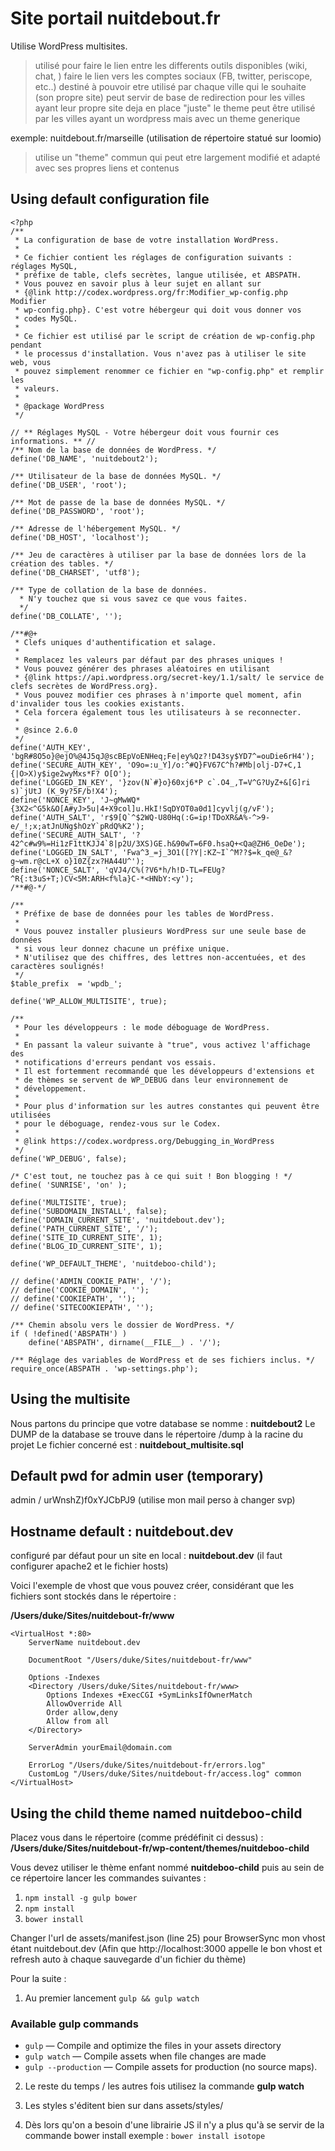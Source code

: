 # Site portail nuitdebout.fr 

Utilise WordPress multisites.

> utilisé pour faire le lien entre les differents outils disponibles (wiki, chat, )
> faire le lien vers les comptes sociaux (FB, twitter, periscope, etc..)
> destiné à pouvoir etre utilisé par chaque ville qui le souhaite (son propre site)
> peut servir de base de redirection pour les villes ayant leur propre site deja en place
> "juste" le theme peut être utilisé par les villes ayant un wordpress mais avec un theme generique 

exemple: nuitdebout.fr/marseille (utilisation de répertoire statué sur loomio)

> utilise un "theme" commun qui peut etre largement modifié et adapté avec ses propres liens et contenus

## Using default configuration file

```
<?php
/**
 * La configuration de base de votre installation WordPress.
 *
 * Ce fichier contient les réglages de configuration suivants : réglages MySQL,
 * préfixe de table, clefs secrètes, langue utilisée, et ABSPATH.
 * Vous pouvez en savoir plus à leur sujet en allant sur
 * {@link http://codex.wordpress.org/fr:Modifier_wp-config.php Modifier
 * wp-config.php}. C'est votre hébergeur qui doit vous donner vos
 * codes MySQL.
 *
 * Ce fichier est utilisé par le script de création de wp-config.php pendant
 * le processus d'installation. Vous n'avez pas à utiliser le site web, vous
 * pouvez simplement renommer ce fichier en "wp-config.php" et remplir les
 * valeurs.
 *
 * @package WordPress
 */

// ** Réglages MySQL - Votre hébergeur doit vous fournir ces informations. ** //
/** Nom de la base de données de WordPress. */
define('DB_NAME', 'nuitdebout2');

/** Utilisateur de la base de données MySQL. */
define('DB_USER', 'root');

/** Mot de passe de la base de données MySQL. */
define('DB_PASSWORD', 'root');

/** Adresse de l'hébergement MySQL. */
define('DB_HOST', 'localhost');

/** Jeu de caractères à utiliser par la base de données lors de la création des tables. */
define('DB_CHARSET', 'utf8');

/** Type de collation de la base de données.
  * N'y touchez que si vous savez ce que vous faites.
  */
define('DB_COLLATE', '');

/**#@+
 * Clefs uniques d'authentification et salage.
 *
 * Remplacez les valeurs par défaut par des phrases uniques !
 * Vous pouvez générer des phrases aléatoires en utilisant
 * {@link https://api.wordpress.org/secret-key/1.1/salt/ le service de clefs secrètes de WordPress.org}.
 * Vous pouvez modifier ces phrases à n'importe quel moment, afin d'invalider tous les cookies existants.
 * Cela forcera également tous les utilisateurs à se reconnecter.
 *
 * @since 2.6.0
 */
define('AUTH_KEY', 'bgR#8O5o}@ejO%@4J5qJ@scBEpVoENHeq;Fe|ey%Qz?!D43sy$YD7^=ouDie6rH4');
define('SECURE_AUTH_KEY', 'O9o=:u_Y]/o:^#Q}FV67C^h?#Mb|olj-D7+C,1 {|O>X)y$ige2wyMxs*F? O[O');
define('LOGGED_IN_KEY', '}zov(N`#}o}60xj6*P c`.O4_,T=V^G?UyZ+&[G]ri s)`jUtJ (K_9y?5F/b!X4');
define('NONCE_KEY', 'J~gMwWQ*{3X2<^G5k&O[A#yJ>5u|4+X9col]u.HkI!SqDYOT0a0d1]cyvlj(g/vF');
define('AUTH_SALT', 'r$9[Q`^$2WQ-U80Hq(:G=ip!TDoXR&A%-^>9-e/_!;x;atJnUNg$hOzY`pRdQ%K2');
define('SECURE_AUTH_SALT', '?42^c#w9%=Hi1zF1ttKJJ4`8|p2U/3XS)GE.h&90wT=6F0.hsaQ+<Qa@ZH6_OeDe');
define('LOGGED_IN_SALT', 'Fwa^3_=j_3O1([?Y|:KZ~I`^M??$=k_qe@_&?g~wm.r@cL+X o}10Z{zx?HA44U^');
define('NONCE_SALT', 'qVJ4/C%(?V6*h/h!D-TL=FEUg?^R{:t3uS+T;)CV<5M:ARH<f%la}C-*<HNbY:<y');
/**#@-*/

/**
 * Préfixe de base de données pour les tables de WordPress.
 *
 * Vous pouvez installer plusieurs WordPress sur une seule base de données
 * si vous leur donnez chacune un préfixe unique.
 * N'utilisez que des chiffres, des lettres non-accentuées, et des caractères soulignés!
 */
$table_prefix  = 'wpdb_';

define('WP_ALLOW_MULTISITE', true);

/**
 * Pour les développeurs : le mode déboguage de WordPress.
 *
 * En passant la valeur suivante à "true", vous activez l'affichage des
 * notifications d'erreurs pendant vos essais.
 * Il est fortemment recommandé que les développeurs d'extensions et
 * de thèmes se servent de WP_DEBUG dans leur environnement de
 * développement.
 *
 * Pour plus d'information sur les autres constantes qui peuvent être utilisées
 * pour le déboguage, rendez-vous sur le Codex.
 * 
 * @link https://codex.wordpress.org/Debugging_in_WordPress 
 */
define('WP_DEBUG', false);

/* C'est tout, ne touchez pas à ce qui suit ! Bon blogging ! */
define( 'SUNRISE', 'on' );

define('MULTISITE', true);
define('SUBDOMAIN_INSTALL', false);
define('DOMAIN_CURRENT_SITE', 'nuitdebout.dev');
define('PATH_CURRENT_SITE', '/');
define('SITE_ID_CURRENT_SITE', 1);
define('BLOG_ID_CURRENT_SITE', 1);

define('WP_DEFAULT_THEME', 'nuitdeboo-child');

// define('ADMIN_COOKIE_PATH', '/');
// define('COOKIE_DOMAIN', '');
// define('COOKIEPATH', '');
// define('SITECOOKIEPATH', '');

/** Chemin absolu vers le dossier de WordPress. */
if ( !defined('ABSPATH') )
    define('ABSPATH', dirname(__FILE__) . '/');

/** Réglage des variables de WordPress et de ses fichiers inclus. */
require_once(ABSPATH . 'wp-settings.php');
```


## Using the multisite

Nous partons du principe que votre database se nomme : **nuitdebout2**
Le DUMP de la database se trouve dans le répertoire /dump à la racine du projet
Le fichier concerné est : **nuitdebout_multisite.sql**


## Default pwd for admin user (temporary)

admin / urWnshZ)f0xYJCbPJ9 (utilise mon mail perso à changer svp)


## Hostname default : nuitdebout.dev

configuré par défaut pour un site en local : **nuitdebout.dev**
(il faut configurer apache2 et le fichier hosts)

Voici l'exemple de vhost que vous pouvez créer, considérant que les fichiers sont stockés dans le répertoire : 

**/Users/duke/Sites/nuitdebout-fr/www**

```
<VirtualHost *:80>
    ServerName nuitdebout.dev

    DocumentRoot "/Users/duke/Sites/nuitdebout-fr/www"

    Options -Indexes
    <Directory /Users/duke/Sites/nuitdebout-fr/www>
        Options Indexes +ExecCGI +SymLinksIfOwnerMatch
        AllowOverride All
        Order allow,deny
        Allow from all
    </Directory>
    
    ServerAdmin yourEmail@domain.com

    ErrorLog "/Users/duke/Sites/nuitdebout-fr/errors.log"
    CustomLog "/Users/duke/Sites/nuitdebout-fr/access.log" common
</VirtualHost>
```

## Using the child theme named nuitdeboo-child

Placez vous dans le répertoire (comme prédéfinit ci dessus) :
**/Users/duke/Sites/nuitdebout-fr/wp-content/themes/nuitdeboo-child**

Vous devez utiliser le thème enfant nommé **nuitdeboo-child** puis au sein de ce répertoire lancer les commandes suivantes :

1. `npm install -g gulp bower`
2. `npm install`
3. `bower install`

Changer l'url de assets/manifest.json (line 25) pour BrowserSync mon vhost étant nuitdebout.dev (Afin que http://localhost:3000 appelle le bon vhost et refresh auto à chaque sauvegarde d'un fichier du thème)

Pour la suite :

1. Au premier lancement ` gulp && gulp watch `

### Available gulp commands

* `gulp` — Compile and optimize the files in your assets directory
* `gulp watch` — Compile assets when file changes are made
* `gulp --production` — Compile assets for production (no source maps).

2. Le reste du temps / les autres fois utilisez la commande 
**gulp watch**

3. Les styles s'éditent bien sur dans assets/styles/

4. Dès lors qu'on a besoin d'une librairie JS il n'y a plus qu'à se servir de la commande bower install
exemple : ` bower install isotope `

